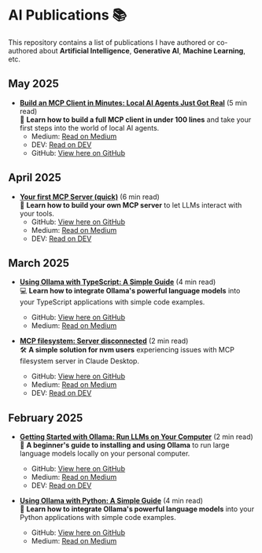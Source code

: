# AI Publications 📚

This repository contains a list of publications I have authored or co-authored about **Artificial Intelligence**, **Generative AI**, **Machine Learning**, etc.

## May 2025

- **[Build an MCP Client in Minutes: Local AI Agents Just Got Real](https://medium.com/@jonigl/build-an-mcp-client-in-minutes-local-ai-agents-just-got-real-a10e186a560f)** (5 min read)  
  🤖 **Learn how to build a full MCP client in under 100 lines** and take your first steps into the world of local AI agents.  
  - Medium: [Read on Medium](https://medium.com/@jonigl/build-an-mcp-client-in-minutes-local-ai-agents-just-got-real-a10e186a560f)  
  - DEV: [Read on DEV](https://dev.to/jonigl/build-an-mcp-client-in-minutes-local-ai-agents-just-got-real-4gj6)  
  - GitHub: [View here on GitHub](./publications/2025/05/Build%20an%20MCP%20Client%20in%20Minutes%20-%20Local%20AI%20Agents%20Just%20Got%20Real/README.md)

## April 2025

- **[Your first MCP Server (quick)](https://medium.com/@jonigl/your-first-mcp-server-quick-5dc955a5f364)** (6 min read)  
  🚀 **Learn how to build your own MCP server** to let LLMs interact with your tools.  
  - GitHub: [View here on GitHub](./publications/2025/04/Your%20first%20MCP%20Server (quick)/README.md)
  - Medium: [Read on Medium](https://medium.com/@jonigl/your-first-mcp-server-quick-5dc955a5f364)  
  - DEV: [Read on DEV](https://dev.to/jonigl/your-first-mcp-server-quick-35eg)  

## March 2025

- **[Using Ollama with TypeScript: A Simple Guide](https://medium.com/@jonigl/using-ollama-with-typescript-a-simple-guide-20f5e8d3827c)** (4 min read)  
  💻 **Learn how to integrate Ollama's powerful language models** into your TypeScript applications with simple code examples.  
  - GitHub: [View here on GitHub](./publications/2025/03/Using%20Ollama%20with%20TypeScript%20-%20A%20Simple%20Guide/README.md)
  - Medium: [Read on Medium](https://medium.com/@jonigl/using-ollama-with-typescript-a-simple-guide-20f5e8d3827c)  

- **[MCP filesystem: Server disconnected](https://medium.com/@jonigl/mcp-filesystem-server-disconnected-750e00917eec)** (2 min read)  
  🛠️ **A simple solution for nvm users** experiencing issues with MCP filesystem server in Claude Desktop.  
  - GitHub: [View here on GitHub](./publications/2025/03/MCP%20filesystem%20-%20Server%20disconnected/README.md)
  - Medium: [Read on Medium](https://medium.com/@jonigl/mcp-filesystem-server-disconnected-750e00917eec)  
  - DEV: [Read on DEV](https://dev.to/jonigl/mcp-filesystem-server-disconnected-44db)  

## February 2025

- **[Getting Started with Ollama: Run LLMs on Your Computer](https://medium.com/@jonigl/getting-started-with-ollama-run-llms-on-your-computer-915ba084918c)** (2 min read)  
  🦙 **A beginner's guide to installing and using Ollama** to run large language models locally on your personal computer.  
  - GitHub: [View here on GitHub](./publications/2025/02/Getting%20Started%20with%20Ollama%20-%20Run%20LLMs%20on%20Your%20Computer/README.md)
  - Medium: [Read on Medium](https://medium.com/@jonigl/getting-started-with-ollama-run-llms-on-your-computer-915ba084918c)  
  - DEV: [Read on DEV](https://dev.to/jonigl/getting-started-with-ollama-run-llms-on-your-computer-35d6)  

- **[Using Ollama with Python: A Simple Guide](https://medium.com/@jonigl/using-ollama-with-python-a-simple-guide-0752369e1e55)** (4 min read)  
  🐍 **Learn how to integrate Ollama's powerful language models** into your Python applications with simple code examples.  
  - GitHub: [View here on GitHub](./publications/2025/02/Using%20Ollama%20with%20Python%20-%20A%20Simple%20Guide/README.md)
  - Medium: [Read on Medium](https://medium.com/@jonigl/using-ollama-with-python-a-simple-guide-0752369e1e55)  
